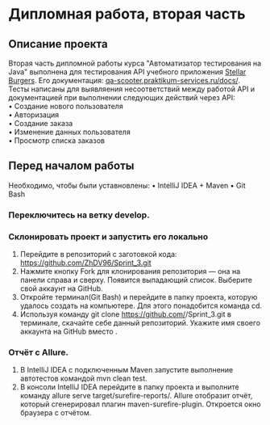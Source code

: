 Дипломная работа, вторая часть 
====
## Описание проекта
Вторая часть дипломной работы курса "Автоматизатор тестирования на Java" выполнена для тестирования API учебного приложения [Stellar Burgers](https://practicum.yandex.ru/learn/qa-automation-engineer-java/courses/f2900d41-051b-4ca3-b522-edd0143c8705/sprints/34751/topics/670c9352-0715-4f79-ad00-871a53410c9a/lessons/369c666b-acfe-430e-a905-c4936d3a0c2c/#:~:text=%D0%BF%D0%BE%D0%BA%D1%80%D1%8B%D1%82%D1%8C%20%D1%82%D0%B5%D1%81%D1%82%D0%B0%D0%BC%D0%B8%20%D0%BF%D1%80%D0%B8%D0%BB%D0%BE%D0%B6%D0%B5%D0%BD%D0%B8%D0%B5-,Stellar%20Burgers,-.%20%D0%AD%D1%82%D0%BE%20%D0%BA%D0%BE%D1%81%D0%BC%D0%B8%D1%87%D0%B5%D1%81%D0%BA%D0%B8%D0%B9%20%D1%84%D0%B0%D1%81%D1%82%D1%84%D1%83%D0%B4). Его документация: [qa-scooter.praktikum-services.ru/docs/](https://code.s3.yandex.net/qa-automation-engineer/java/cheatsheets/paid-track/sprint3/uploadProjectGithub.pdf). Тесты написаны для выявляения несоответствий между работой API и документацией при выполнении следующих действий через API:  
•	Создание нового пользователя  
•	Авторизация  
•	Создание заказа   
•	Изменение данных пользователя  
•	Просмотр списка заказов  

## Перед началом работы
Необходимо, чтобы были уставновлены:
•	IntelliJ IDEA + Maven 
•	Git Bash
### Переключитесь на ветку develop.
### Склонировать проект и запустить его локально
1.	Перейдите в репозиторий с заготовкой кода: https://github.com/ZhDV96/Sprint_3.git
2.	Нажмите кнопку Fork для клонирования репозитория — она на панели справа и сверху. Появится выпадающий список. Выберите свой аккаунт на GitHub.
3.	Откройте терминал(Git Bash) и перейдите в папку проекта, которую удалось создать на компьютере. Для этого понадобится команда cd.
4.	Используя команду git clone https://github.com/<username>/Sprint_3.git в терминале, скачайте себе данный репозиторий. Укажите имя своего аккаунта на GitHub вместо <username>.
### Отчёт с Allure.
1.	В IntelliJ IDEA с подключенным Maven запустите выполнение автотестов командой mvn clean test.
2.	В консоли IntelliJ IDEA перейдите в папку проекта и выполните команду allure serve target/surefire-reports/. Allure отобразит отчёт, который сгенерировал плагин maven-surefire-plugin. Откроется окно браузера с отчётом.
